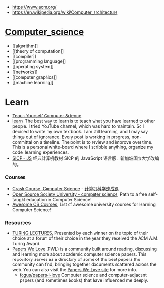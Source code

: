 - https://www.acm.org/
- https://en.wikipedia.org/wiki/Computer_architecture


# [Computer_science](https://en.wikipedia.org/wiki/Computer_science)
- [[algorithm]]
- [[theory of computation]]
- [[compiler]]
- [[programming language]]
- [[operating system]]
- [[networks]]
- [[computer graphics]]
- [[machine learning]]



# Learn
- [Teach Yourself Computer Science](https://teachyourselfcs.com/)
- [learn](https://github.com/gyuho/learn), The best way to learn is to teach what you have learned to other people. I tried YouTube channel, which was hard to maintain. So I decided to write my own textbook. I am still learning, and I may say things out of ignorance. Every post is working in progress, non-committal on a timeline. The point is to review and improve over time. This is a personal white-board where I scribble anything, organize my code, learning experiences.
- [SICP - JS](https://sicp.comp.nus.edu.sg/) 经典计算机教材 SICP 的 JavaScript 语言版，新加坡国立大学改编的。


### Courses
- [Crash Course, Computer Science](https://www.youtube.com/playlist?list=PL8dPuuaLjXtNlUrzyH5r6jN9ulIgZBpdo) - [计算机科学速成课](https://github.com/1c7/crash-course-computer-science-chinese)
- [Open Source Society University - computer science](https://github.com/ossu/computer-science), Path to a free self-taught education in Computer Science!
- [Awesome CS Courses](https://github.com/prakhar1989/awesome-courses), List of awesome university courses for learning Computer Science!

### Resources
- [TURING LECTURES](https://amturing.acm.org/lectures.cfm), Presented by each winner on the topic of their choice at a forum of their choice in the year they received the ACM A.M. Turing Award.
- [Papers We Love](https://github.com/papers-we-love/papers-we-love) (PWL) is a community built around reading, discussing and learning more about academic computer science papers. This repository serves as a directory of some of the best papers the community can find, bringing together documents scattered across the web. You can also visit the [Papers We Love site](http://paperswelove.org/) for more info.
  - [fogus/papers-i-love](https://github.com/fogus/papers-i-love) Computer science and computer-adjacent papers (and sometimes books) that have influenced me deeply.
